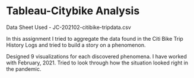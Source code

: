 # Tableau-Citybike Analysis

Data Sheet Used - JC-202102-citibike-tripdata.csv

In this assignment I tried to aggregate the data found in the Citi Bike Trip History Logs and tried to build a story on a phenomenon.

Designed 9 visualizations for each discovered phenomena. I have worked with February, 2021. Tried to look through how the situation looked right in the pandemic.
